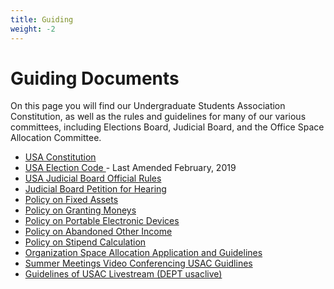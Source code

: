 ```yaml
---
title: Guiding
weight: -2
---
```


# Guiding Documents

On this page you will find our Undergraduate Students Association Constitution, as well as the rules and guidelines for many of our various committees, including Elections Board, Judicial Board, and the Office Space Allocation Committee.

  - [USA Constitution ](/docs/constitution.pdf)
  - [USA Election Code ](/docs/2019%20Election%20Code.pdf) - Last Amended February, 2019
  - [USA Judicial Board Official Rules ](/docs/jboardrulesv2.pdf)
  - [Judicial Board Petition for Hearing ](/docs/jboardpetition.doc)
  - [Policy on Fixed Assets ](/docs/policy_fixedassets.pdf)
  - [Policy on Granting Moneys ](/docs/policy_granting_moneys.pdf)
  - [Policy on Portable Electronic Devices ](/docs/policy_portableelec.pdf)
  - [Policy on Abandoned Other Income ](/docs/policy%20on%20abandoned%20other%20income.pdf)
  - [Policy on Stipend Calculation ](/docs/Policy%20on%20Stipend%20Calculation.pdf)
  - [Organization Space Allocation Application and Guidelines ](/docs/OSA%202013%20Application.docx)
  - [Summer Meetings Video Conferencing USAC Guidlines ](/docs/Summer%20Meetings%20Video%20Conferencing%20USAC%20Guidlines%206.4.19.pdf)
  - [Guidelines of USAC Livestream (DEPT usaclive)](/docs/IVP%20USAC%20Live%20Guidelines%2012.5.17.pdf)
